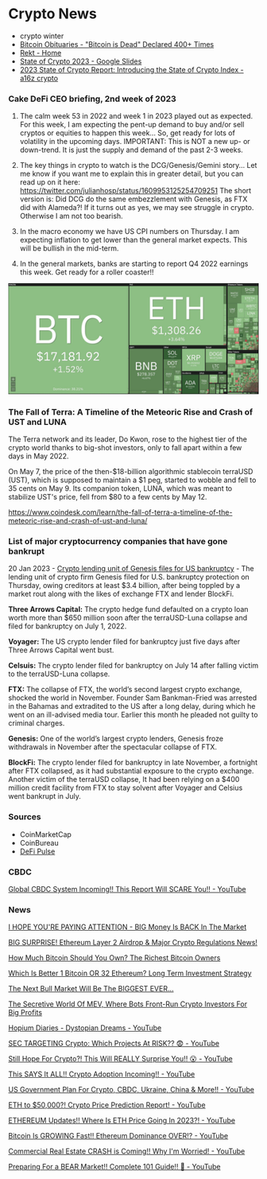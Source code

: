 # Crypto News

- crypto winter
- [Bitcoin Obituaries - "Bitcoin is Dead" Declared 400+ Times](https://99bitcoins.com/bitcoin-obituaries/)
- [Rekt - Home](https://rekt.news/)
- [State of Crypto 2023 - Google Slides](https://docs.google.com/presentation/d/1_bRyqC8MVjeAmGpOtmhpJydHsxoWWU0wWKsacdx9ovM/edit)
- [2023 State of Crypto Report: Introducing the State of Crypto Index - a16z crypto](https://a16zcrypto.com/content/article/state-of-crypto-report-2023/)

### Cake DeFi CEO briefing, 2nd week of 2023

1. The calm week 53 in 2022 and week 1 in 2023 played out as expected. For this week, I am expecting the pent-up demand to buy and/or sell cryptos or equities to happen this week… So, get ready for lots of volatility in the upcoming days. IMPORTANT: This is NOT a new up- or down-trend. It is just the supply and demand of the past 2-3 weeks.

2. The key things in crypto to watch is the DCG/Genesis/Gemini story… Let me know if you want me to explain this in greater detail, but you can read up on it here: <https://twitter.com/julianhosp/status/1609953125254709251> The short version is: Did DCG do the same embezzlement with Genesis, as FTX did with Alameda?! If it turns out as yes, we may see struggle in crypto. Otherwise I am not too bearish.

3. In the macro economy we have US CPI numbers on Thursday. I am expecting inflation to get lower than the general market expects. This will be bullish in the mid-term.

4. In the general markets, banks are starting to report Q4 2022 earnings this week. Get ready for a roller coaster!!

![image](../media/btc-image1.jpg)

### The Fall of Terra: A Timeline of the Meteoric Rise and Crash of UST and LUNA

The Terra network and its leader, Do Kwon, rose to the highest tier of the crypto world thanks to big-shot investors, only to fall apart within a few days in May 2022.

On May 7, the price of the then-$18-billion algorithmic stablecoin terraUSD (UST), which is supposed to maintain a $1 peg, started to wobble and fell to 35 cents on May 9. Its companion token, LUNA, which was meant to stabilize UST's price, fell from $80 to a few cents by May 12.

<https://www.coindesk.com/learn/the-fall-of-terra-a-timeline-of-the-meteoric-rise-and-crash-of-ust-and-luna/>

### List of major cryptocurrency companies that have gone bankrupt

20 Jan 2023 - [Crypto lending unit of Genesis files for US bankruptcy](https://www.livemint.com/companies/news/crypto-lending-unit-of-genesis-files-for-us-bankruptcy/amp-11674228914150.html)
    - The lending unit of crypto firm Genesis filed for U.S. bankruptcy protection on Thursday, owing creditors at least $3.4 billion, after being toppled by a market rout along with the likes of exchange FTX and lender BlockFi.

**Three Arrows Capital:** The crypto hedge fund defaulted on a crypto loan worth more than $650 million soon after the terraUSD-Luna collapse and filed for bankruptcy on July 1, 2022.

**Voyager:** The US crypto lender filed for bankruptcy just five days after Three Arrows Capital went bust.

**Celsuis:** The crypto lender filed for bankruptcy on July 14 after falling victim to the terraUSD-Luna collapse.

**FTX:** The collapse of FTX, the world’s second largest crypto exchange, shocked the world in November. Founder Sam Bankman-Fried was arrested in the Bahamas and extradited to the US after a long delay, during which he went on an ill-advised media tour. Earlier this month he pleaded not guilty to criminal charges.

**Genesis:** One of the world’s largest crypto lenders, Genesis froze withdrawals in November after the spectacular collapse of FTX.

**BlockFi:** The crypto lender filed for bankruptcy in late November, a fortnight after FTX collapsed, as it had substantial exposure to the crypto exchange. Another victim of the terraUSD collapse, It had been relying on a $400 million credit facility from FTX to stay solvent after Voyager and Celsius went bankrupt in July.

### Sources

- CoinMarketCap
- CoinBureau
- [DeFi Pulse](https://www.defipulse.com/)

### CBDC

[Global CBDC System Incoming!! This Report Will SCARE You!! - YouTube](https://www.youtube.com/watch?v=5VPwG8hSbhw)

### News

[I HOPE YOU'RE PAYING ATTENTION - BIG Money Is BACK In The Market](https://www.youtube.com/watch?v=9-go6CV2Nws)

[BIG SURPRISE! Ethereum Layer 2 Airdrop & Major Crypto Regulations News!](https://www.youtube.com/watch?v=M1twe6riV30)

[How Much Bitcoin Should You Own? The Richest Bitcoin Owners](https://www.youtube.com/watch?v=MHHidZBAFRI)

[Which Is Better 1 Bitcoin OR 32 Ethereum? Long Term Investment Strategy](https://www.youtube.com/watch?v=TX90g0s1ovg)

[The Next Bull Market Will Be The BIGGEST EVER...](https://www.youtube.com/watch?v=iSKybRTYoyU)

[The Secretive World Of MEV, Where Bots Front-Run Crypto Investors For Big Profits](https://www.forbes.com/sites/jeffkauflin/2022/10/11/the-secretive-world-of-mev-where-crypto-bots-scalp-investors-for-big-profits/?sh=b4e0e672d8dc)

[Hopium Diaries - Dystopian Dreams - YouTube](https://www.youtube.com/watch?v=v1Z5BnBuFyE)

[SEC TARGETING Crypto: Which Projects At RISK?? 😨 - YouTube](https://www.youtube.com/watch?v=uPBR3mn6wKU)

[Still Hope For Crypto?! This Will REALLY Surprise You!! 😮 - YouTube](https://www.youtube.com/watch?v=65QgI_Kzq38)

[This SAYS It ALL!! Crypto Adoption Incoming!! - YouTube](https://www.youtube.com/watch?v=J6-LCwPRJWo)

[US Government Plan For Crypto, CBDC, Ukraine, China & More!! - YouTube](https://www.youtube.com/watch?v=nUyJ911jmL0)

[ETH to $50,000?! Crypto Price Prediction Report! - YouTube](https://www.youtube.com/watch?v=PQsb5TX56QY)

[ETHEREUM Updates!! Where Is ETH Price Going In 2023?! - YouTube](https://www.youtube.com/watch?v=FcT9AnkO6GY)

[Bitcoin Is GROWING Fast!! Ethereum Dominance OVER!? - YouTube](https://www.youtube.com/watch?v=IyuwI5q7HwA)

[Commercial Real Estate CRASH is Coming!! Why I'm Worried! - YouTube](https://www.youtube.com/watch?v=PziydUm1ees)

[Preparing For a BEAR Market!! Complete 101 Guide!! 🐻 - YouTube](https://www.youtube.com/watch?v=Vbjb-mGSMXo)
